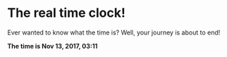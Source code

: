 # The real time clock!

Ever wanted to know what the time is? Well, your journey is about to end!

**The time is Nov 13, 2017, 03:11**
